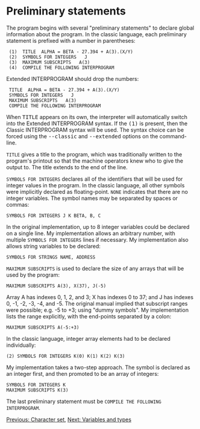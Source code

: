 # Preliminary statements

The program begins with several "preliminary statements" to declare
global information about the program.  In the classic language, each
preliminary statement is prefixed with a number in parentheses:

     (1)  TITLE  ALPHA = BETA - 27.394 + A(3).(X/Y)
     (2)  SYMBOLS FOR INTEGERS   J
     (3)  MAXIMUM SUBSCRIPTS   A(3)
     (4)  COMPILE THE FOLLOWING INTERPROGRAM

Extended INTERPROGRAM should drop the numbers:

     TITLE  ALPHA = BETA - 27.394 + A(3).(X/Y)
     SYMBOLS FOR INTEGERS   J
     MAXIMUM SUBSCRIPTS   A(3)
     COMPILE THE FOLLOWING INTERPROGRAM

When <tt>TITLE</tt> appears on its own, the interpreter will automatically
switch into the Extended INTERPROGRAM syntax.  If the <tt>(1)</tt> is
present, then the Classic INTERPROGRAM syntax will be used.  The syntax
choice can be forced using the <tt>--classic</tt> and <tt>--extended</tt>
options on the command-line.

`TITLE` gives a title to the program, which was traditionally written
to the program's printout so that the machine operators knew who to give
the output to.  The title extends to the end of the line.

`SYMBOLS FOR INTEGERS` declares all of the identifiers that will be
used for integer values in the program.  In the classic language,
all other symbols were implicitly declared as floating-point.
`NONE` indicates that there are no integer variables.  The symbol
names may be separated by spaces or commas:

    SYMBOLS FOR INTEGERS J K BETA, B, C

In the original implementation, up to 8 integer variables could be declared
on a single line.  My implementation allows an arbitrary number, with
multiple `SYMBOLS FOR INTEGERS` lines if necessary.  My implementation
also allows string variables to be declared:

    SYMBOLS FOR STRINGS NAME, ADDRESS

`MAXIMUM SUBSCRIPTS` is used to declare the size of any arrays that
will be used by the program:

    MAXIMUM SUBSCRIPTS A(3), X(37), J(-5)

Array A has indexes 0, 1, 2, and 3; X has indexes 0 to 37; and J has
indexes 0, -1, -2, -3, -4, and -5.  The original manual implied that
subscript ranges were possible; e.g. -5 to +3; using "dummy symbols".
My implementation lists the range explicitly, with the end-points
separated by a colon:

    MAXIMUM SUBSCRIPTS A(-5:+3)

In the classic language, integer array elements had to be declared
individually:

    (2) SYMBOLS FOR INTEGERS K(0) K(1) K(2) K(3)

My implementation takes a two-step approach.  The symbol is declared
as an integer first, and then promoted to be an array of integers:

    SYMBOLS FOR INTEGERS K
    MAXIMUM SUBSCRIPTS K(3)

The last preliminary statement must be `COMPILE THE FOLLOWING INTERPROGRAM`.

[Previous: Character set](ref-character-set.md),
[Next: Variables and types](ref-vars-and-types.md)
